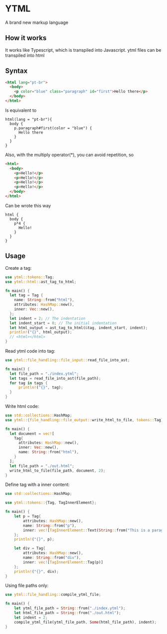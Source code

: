 # YTML

A brand new markup language

## How it works

It works like Typescript, which is transpiled into Javascript. ytml files can be transpiled into html

## Syntax

```html
<html lang="pt-br">
  <body>
    <p color="blue" class="paragraph" id="first">Hello there</p>
  </body>
</html>
```

Is equivalent to

```
html(lang = "pt-br"){
  body {
    p.paragraph#first(color = "blue") {
      Hello there
    }
  }
}
```

Also, with the multiply operator(\*), you can avoid repetition, so

```html
<html>
  <body>
    <p>Hello!</p>
    <p>Hello!</p>
    <p>Hello!</p>
    <p>Hello!</p>
  </body>
</html>
```

Can be wrote this way

```
html {
  body {
    p*4 {
      Hello!
    }
  }
}
```

## Usage

Create a tag:

```rust
use ytml::tokens::Tag;
use ytml::html::ast_tag_to_html;

fn main() {
  let tag = Tag {
    name: String::from("html"),
    attributes: HashMap::new(),
    inner: Vec::new(),
  };
  let indent = 2; // The indentation
  let indent_start = 0; // The initial indentation
  let html_output = ast_tag_to_html(&tag, indent_start, indent);
  println!("{}", html_output);
  // <html></html>
}
```

Read ytml code into tag:

```rust
use ytml::file_handling::file_input::read_file_into_ast;

fn main() {
  let file_path = "./index.ytml";
  let tags = read_file_into_ast(file_path);
  for tag in tags {
      println!("{}", tag);
  }
}
```

Write html code:

```rust
use std::collections::HashMap;
use ytml::{file_handling::file_output::write_html_to_file, tokens::Tag};

fn main() {
  let document = vec![
    Tag{
      attributes: HashMap::new(),
      inner: Vec::new(),
      name: String::from("html"),
    }
  ];
  let file_path = "./out.html";
  write_html_to_file(file_path, document, 2);
}
```

Define tag with a inner content:

```rust
use std::collections::HashMap;

use ytml::tokens::{Tag, TagInnerElement};

fn main() {
    let p = Tag{
        attributes: HashMap::new(),
        name: String::from("p"),
        inner: vec![TagInnerElement::Text(String::from("This is a paragraph"))]
    };
    println!("{}", p);

    let div = Tag{
        attributes: HashMap::new(),
        name: String::from("div"),
        inner: vec![TagInnerElement::Tag(p)]
    };
    println!("{}", div);
}
```

Using file paths only:

```rust
use ytml::file_handling::compile_ytml_file;

fn main() {
    let ytml_file_path = String::from("./index.ytml");
    let html_file_path = String::from("./out.html");
    let indent = 2;
    compile_ytml_file(ytml_file_path, Some(html_file_path), indent);
}
```
